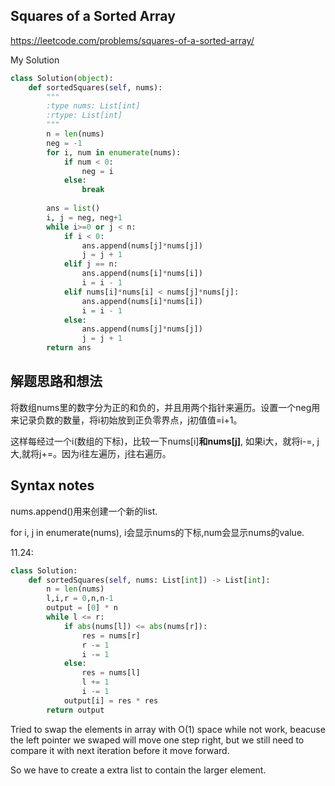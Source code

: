 ## Squares of a Sorted Array

https://leetcode.com/problems/squares-of-a-sorted-array/

My Solution

```python
class Solution(object):
    def sortedSquares(self, nums):
        """
        :type nums: List[int]
        :rtype: List[int]
        """
        n = len(nums)
        neg = -1 
        for i, num in enumerate(nums):
            if num < 0:
                neg = i
            else:
                break
                
        ans = list()   
        i, j = neg, neg+1
        while i>=0 or j < n:
            if i < 0:
                ans.append(nums[j]*nums[j])
                j = j + 1
            elif j == n:
                ans.append(nums[i]*nums[i])
                i = i - 1
            elif nums[i]*nums[i] < nums[j]*nums[j]:
                ans.append(nums[i]*nums[i])
                i = i - 1
            else:
                ans.append(nums[j]*nums[j])
                j = j + 1
        return ans
```

## 解题思路和想法

将数组nums里的数字分为正的和负的，并且用两个指针来遍历。设置一个neg用来记录负数的数量，将i初始放到正负零界点，j初值值=i+1。

这样每经过一个i(数组的下标)，比较一下nums[i]**和nums[j]**, 如果i大，就将i-=, j大,就将j+=。因为i往左遍历，j往右遍历。

## Syntax notes
nums.append()用来创建一个新的list.

for i, j in enumerate(nums), i会显示nums的下标,num会显示nums的value.

11.24:

```python
class Solution:
    def sortedSquares(self, nums: List[int]) -> List[int]:
        n = len(nums)
        l,i,r = 0,n,n-1
        output = [0] * n
        while l <= r:
            if abs(nums[l]) <= abs(nums[r]):
                res = nums[r]
                r -= 1
                i -= 1
            else:
                res = nums[l]
                l += 1
                i -= 1
            output[i] = res * res
        return output
```
Tried to swap the elements in array with O(1) space while not work, beacuse the left pointer we swaped will move one step right, but we still need 
to compare it with next iteration before it move forward.

So we have to create a extra list to contain the larger element.
